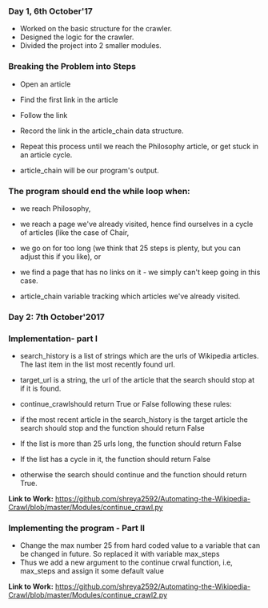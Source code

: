### Day 1, 6th October'17

+ Worked on the basic structure for the crawler.
+ Designed the logic for the crawler.
+ Divided the project into 2 smaller modules. 

### Breaking the Problem into Steps

+ Open an article
+ Find the first link in the article
+ Follow the link
+ Record the link in the article_chain data structure.
+ Repeat this process until we reach the Philosophy article, or get stuck in an article cycle.

+ article_chain will be our program's output. 

### The program should end the while loop when:

+ we reach Philosophy,
+ we reach a page we've already visited, hence find ourselves in a cycle of articles (like the case of Chair,
+ we go on for too long (we think that 25 steps is plenty, but you can adjust this if you like), or
+ we find a page that has no links on it - we simply can't keep going in this case.

+ article_chain variable tracking which articles we've already visited. 

### Day 2: 7th October'2017

### Implementation- part I

+ search_history is a list of strings which are the urls of Wikipedia articles. The last item in the list most recently found url.
+ target_url is a string, the url of the article that the search should stop at if it is found.

+ continue_crawlshould return True or False following these rules:
+ if the most recent article in the search_history is the target article the search should stop and the function should return  False
+ If the list is more than 25 urls long, the function should return False
+ If the list has a cycle in it, the function should return False
+ otherwise the search should continue and the function should return True.


**Link to Work:** https://github.com/shreya2592/Automating-the-Wikipedia-Crawl/blob/master/Modules/continue_crawl.py

###  Implementing the program - Part II

+ Change the max number 25 from hard coded value to a variable that can be changed in future. So replaced it with variable max_steps
+ Thus we add a new argument to the continue crwal function, i.e, max_steps and assign it some default value 


**Link to Work:** https://github.com/shreya2592/Automating-the-Wikipedia-Crawl/blob/master/Modules/continue_crawl2.py




